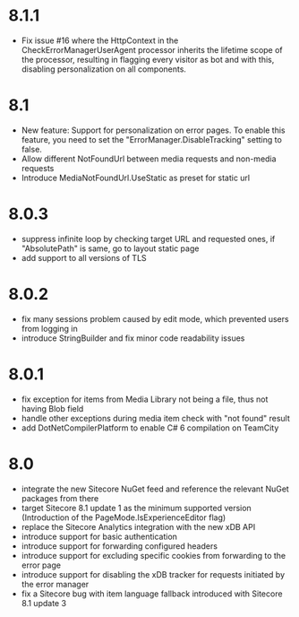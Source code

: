 # 8.1.1

- Fix issue #16 where the HttpContext in the CheckErrorManagerUserAgent processor inherits the lifetime scope of the processor, resulting in flagging every visitor as bot and with this, disabling personalization on all components.

# 8.1

- New feature: Support for personalization on error pages. To enable this feature, you need to set the "ErrorManager.DisableTracking" setting to false.
- Allow different NotFoundUrl between media requests and non-media requests
- Introduce MediaNotFoundUrl.UseStatic as preset for static url

# 8.0.3

- suppress infinite loop by checking target URL and requested ones, if "AbsolutePath" is same, go to layout static page
- add support to all versions of TLS

# 8.0.2

- fix many sessions problem caused by edit mode, which prevented users from logging in
- introduce StringBuilder and fix minor code readability issues 

# 8.0.1

- fix exception for items from Media Library not being a file, thus not having Blob field
- handle other exceptions during media item check with "not found" result
- add DotNetCompilerPlatform to enable C# 6 compilation on TeamCity

# 8.0

- integrate the new Sitecore NuGet feed and reference the relevant NuGet packages from there
- target Sitecore 8.1 update 1 as the minimum supported version (Introduction of the PageMode.IsExperienceEditor flag)
- replace the Sitecore Analytics integration with the new xDB API
- introduce support for basic authentication
- introduce support for forwarding configured headers
- introduce support for excluding specific cookies from forwarding to the error page
- introduce support for disabling the xDB tracker for requests initiated by the error manager
- fix a Sitecore bug with item language fallback introduced with Sitecore 8.1 update 3 
